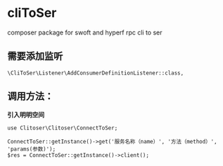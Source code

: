 # cliToSer
composer package for swoft and hyperf rpc cli to ser



## 需要添加监听

```
\CliToSer\Listener\AddConsumerDefinitionListener::class,
```



## 调用方法：

**引入明明空间**

```
use Clitoser\Clitoser\ConnectToSer;
```

```
ConnectToSer::getInstance()->get('服务名称（name）', '方法（method）', 'params(参数)');
$res = ConnectToSer::getInstance()->client();
```